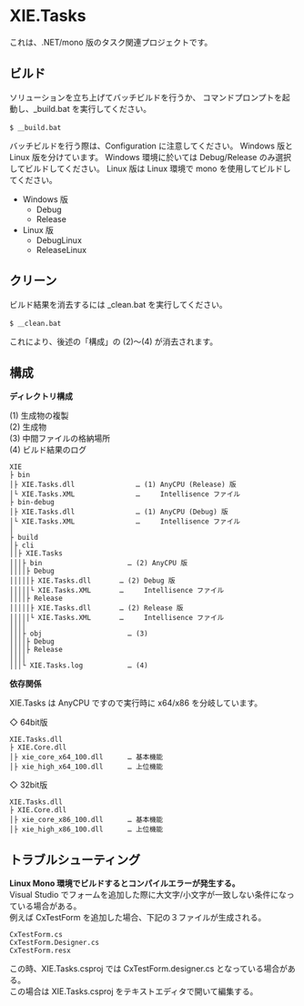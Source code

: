 XIE.Tasks
====

これは、.NET/mono 版のタスク関連プロジェクトです。

## ビルド

ソリューションを立ち上げてバッチビルドを行うか、
コマンドプロンプトを起動し、\_build.bat を実行してください。  

	$ ＿build.bat

バッチビルドを行う際は、Configuration に注意してください。
Windows 版と Linux 版を分けています。
Windows 環境に於いては Debug/Release のみ選択してビルドしてください。
Linux 版は Linux 環境で mono を使用してビルドしてください。

- Windows 版
	- Debug
	- Release
- Linux 版
	- DebugLinux
	- ReleaseLinux

## クリーン

ビルド結果を消去するには \_clean.bat を実行してください。  

	$ ＿clean.bat

これにより、後述の「構成」の (2)～(4) が消去されます。  

## 構成

**ディレクトリ構成**  

(1) 生成物の複製  
(2) 生成物  
(3) 中間ファイルの格納場所  
(4) ビルド結果のログ  

	XIE
	├ bin
	│├ XIE.Tasks.dll               … (1) AnyCPU (Release) 版
	│└ XIE.Tasks.XML               …     Intellisence ファイル
	├ bin-debug
	│├ XIE.Tasks.dll               … (1) AnyCPU (Debug) 版
	│└ XIE.Tasks.XML               …     Intellisence ファイル
	│
	├ build
	│├ cli
	││├ XIE.Tasks
	│││├ bin                     … (2) AnyCPU 版
	││││├ Debug
	│││││├ XIE.Tasks.dll       … (2) Debug 版
	│││││└ XIE.Tasks.XML       …     Intellisence ファイル
	││││├ Release
	│││││├ XIE.Tasks.dll       … (2) Release 版
	│││││└ XIE.Tasks.XML       …     Intellisence ファイル
	││││
	│││├ obj                     … (3)
	││││├ Debug
	││││├ Release
	││││
	│││└ XIE.Tasks.log           … (4)


**依存関係**

XIE.Tasks は AnyCPU ですので実行時に x64/x86 を分岐しています。

◇ 64bit版

	XIE.Tasks.dll
	├ XIE.Core.dll
	│├ xie_core_x64_100.dll      … 基本機能
	│├ xie_high_x64_100.dll      … 上位機能

◇ 32bit版

	XIE.Tasks.dll
	├ XIE.Core.dll
	│├ xie_core_x86_100.dll      … 基本機能
	│├ xie_high_x86_100.dll      … 上位機能

## トラブルシューティング

**Linux Mono 環境でビルドするとコンパイルエラーが発生する。**  
Visual Studio でフォームを追加した際に大文字/小文字が一致しない条件になっている場合がある。  
例えば CxTestForm を追加した場合、下記の３ファイルが生成される。  

	CxTestForm.cs
	CxTestForm.Designer.cs
	CxTestForm.resx

この時、XIE.Tasks.csproj では CxTestForm.designer.cs となっている場合がある。  
この場合は XIE.Tasks.csproj  をテキストエディタで開いて編集する。  


